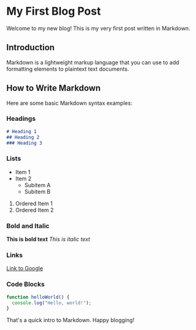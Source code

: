 # My First Blog Post

Welcome to my new blog! This is my very first post written in Markdown.

## Introduction

Markdown is a lightweight markup language that you can use to add formatting elements to plaintext text documents.

## How to Write Markdown

Here are some basic Markdown syntax examples:

### Headings

```markdown
# Heading 1
## Heading 2
### Heading 3
```

### Lists

* Item 1
* Item 2
    * Subitem A
    * Subitem B

1. Ordered Item 1
2. Ordered Item 2

### Bold and Italic

**This is bold text**
*This is italic text*

### Links

[Link to Google](https://www.google.com)

### Code Blocks

```javascript
function helloWorld() {
  console.log("Hello, world!");
}
```

That's a quick intro to Markdown. Happy blogging! 